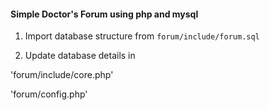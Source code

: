 #### Simple Doctor's Forum using php and mysql
1. Import database structure from `forum/include/forum.sql`

2. Update database details in 
 
  'forum/include/core.php'
  
  'forum/config.php'

